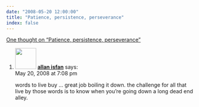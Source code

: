 ```yaml
---
date: "2008-05-20 12:00:00"
title: "Patience, persistence, perseverance"
index: false
---
```


[One thought on &ldquo;Patience, persistence, perseverance&rdquo;](/lemire/blog/2008/05-20-patience-persistence-perseverance)

<ol class="comment-list">
<li id="comment-49920" class="comment even thread-even depth-1">
<div class="comment-author vcard">
<img alt src="https://secure.gravatar.com/avatar/f403d16ff964461b1b30983bb9d22c1b?s=56&#038;d=mm&#038;r=g" srcset="https://secure.gravatar.com/avatar/f403d16ff964461b1b30983bb9d22c1b?s=112&#038;d=mm&#038;r=g 2x" class="avatar avatar-56 photo" height="56" width="56" decoding="async" /> <b class="fn"><a href="https://isfanstartup.blogspot.com" class="url" rel="ugc external nofollow">allan isfan</a></b> <span class="says">says:</span> </div>
<div class="comment-metadata"><time datetime="2008-05-20T19:08:19+00:00">May 20, 2008 at 7:08 pm</time></a> </div>
<div class="comment-content">
<p>words to live buy &#8230; great job boiling it down. the challenge for all that live by those words is to know when you&rsquo;re going down a long dead end alley.</p>
</div>
</li>
</ol>
